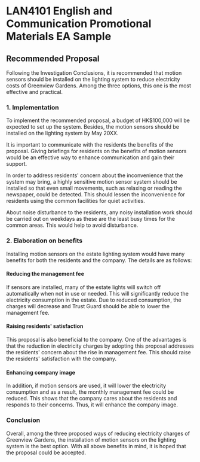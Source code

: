 # LAN4101 English and Communication Promotional Materials EA Sample

## Recommended Proposal

Following the Investigation Conclusions, it is recommended that motion sensors should be installed on the lighting system to reduce electricity costs of Greenview Gardens.
Among the three options, this one is the most effective and practical.

### 1. Implementation

To implement the recommended proposal, a budget of HK$100,000 will be expected to set up the system.
Besides, the motion sensors should be installed on the lighting system by May 20XX.

It is important to communicate with the residents the benefits of the proposal.
Giving briefings for residents on the benefits of motion sensors would be an effective way to enhance communication and gain their support.

In order to address residents' concern about the inconvenience that the system may bring, a highly sensitive motion sensor system should be installed so that even small movements, such as relaxing or reading the newspaper, could be detected.
This should lessen the inconvenience for residents using the common facilities for quiet activities.

About noise disturbance to the residents, any noisy installation work should be carried out on weekdays as these are the least busy times for the common areas. This would help to avoid disturbance.

### 2. Elaboration on benefits

Installing motion sensors on the estate lighting system would have many benefits for both the residents and the company.
The details are as follows:

#### Reducing the management fee

If sensors are installed, many of the estate lights will switch off automatically
when not in use or needed.
This will significantly reduce the electricity consumption in the estate.
Due to reduced consumption, the charges will decrease and Trust Guard should be able to lower the management fee.

#### Raising residents' satisfaction

This proposal is also beneficial to the company.
One of the advantages is that the reduction in electricity charges by adopting this proposal addresses the residents' concern about the rise in management fee.
This should raise the residents' satisfaction with the company.

#### Enhancing company image

In addition, if motion sensors are used, it will lower the electricity consumption and as a result, the monthly management fee could be reduced.
This shows that the company cares about the residents and responds to their concerns.
Thus, it will enhance the company image.

### Conclusion

Overall, among the three proposed ways of reducing electricity charges of Greenview Gardens, the installation of motion sensors on the lighting system is the best option.
With all above benefits in mind, it is hoped that the proposal could be accepted.
